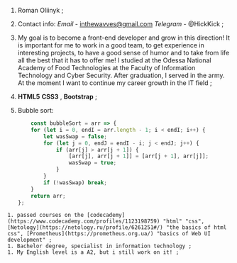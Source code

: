 1. Roman Oliinyk ;
1. Contact info: *Email* - inthewavves@gmail.com _Telegram_ - @HickKick ;
1. My goal is to become a front-end developer and grow in this direction! It is important for me to work in a good team, to get experience in interesting projects, to have a good sense of humor and to take from life all the best that it has to offer me!
I studied at the Odessa National Academy of Food Technologies at the Faculty of Information Technology and Cyber Security. After graduation, I served in the army. At the moment I want to continue my career growth in the IT field ;
1. **HTML5** __CSS3__ , __Bootstrap__ ;
1. Bubble sort:

	```javascript 
		const bubbleSort = arr => {
	    for (let i = 0, endI = arr.length - 1; i < endI; i++) {
	        let wasSwap = false;
	        for (let j = 0, endJ = endI - i; j < endJ; j++) {
	            if (arr[j] > arr[j + 1]) {
	                [arr[j], arr[j + 1]] = [arr[j + 1], arr[j]];
	                wasSwap = true;
	            }
	        }
	        if (!wasSwap) break;
	    }
	    return arr;
	};	
 ```
 1. passed courses on the [codecademy](https://www.codecademy.com/profiles/1123198759) "html" "css", [Netology](https://netology.ru/profile/6261251#/) "the basics of html css", [Prometheus](https://prometheus.org.ua/) "basics of Web UI development" ;
 1. Bachelor degree, specialist in information technology ;
 1. My English level is a A2, but i still work on it! ;